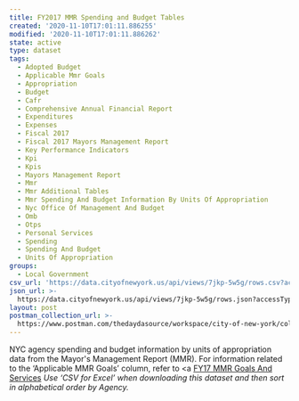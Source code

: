 ```yaml
---
title: FY2017 MMR Spending and Budget Tables
created: '2020-11-10T17:01:11.886255'
modified: '2020-11-10T17:01:11.886262'
state: active
type: dataset
tags:
  - Adopted Budget
  - Applicable Mmr Goals
  - Appropriation
  - Budget
  - Cafr
  - Comprehensive Annual Financial Report
  - Expenditures
  - Expenses
  - Fiscal 2017
  - Fiscal 2017 Mayors Management Report
  - Key Performance Indicators
  - Kpi
  - Kpis
  - Mayors Management Report
  - Mmr
  - Mmr Additional Tables
  - Mmr Spending And Budget Information By Units Of Appropriation
  - Nyc Office Of Management And Budget
  - Omb
  - Otps
  - Personal Services
  - Spending
  - Spending And Budget
  - Units Of Appropriation
groups:
  - Local Government
csv_url: 'https://data.cityofnewyork.us/api/views/7jkp-5w5g/rows.csv?accessType=DOWNLOAD'
json_url: >-
  https://data.cityofnewyork.us/api/views/7jkp-5w5g/rows.json?accessType=DOWNLOAD
layout: post
postman_collection_url: >-
  https://www.postman.com/thedaydasource/workspace/city-of-new-york/collection/15909983-c230dde8-65a0-4920-bf31-a1578e2ed206
---
```

NYC agency spending and budget information by units of appropriation data from the Mayor's Management Report (MMR).
For information related to the ‘Applicable MMR Goals’ column, refer to <a <a href='https://data.cityofnewyork.us/City-Government/FY17-MMR-Goals-And-Services/xk6g-r83g'>FY17 MMR Goals And Services</a>
<i>Use ‘CSV for Excel’ when downloading this dataset and then sort in alphabetical order by Agency.<i>
